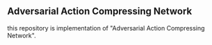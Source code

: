 ## Adversarial Action Compressing Network
this repository is implementation of "Adversarial Action Compressing Network".  
